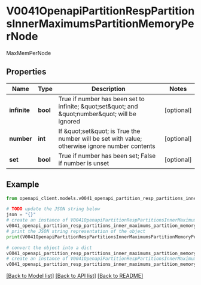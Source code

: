 # V0041OpenapiPartitionRespPartitionsInnerMaximumsPartitionMemoryPerNode

MaxMemPerNode

## Properties

Name | Type | Description | Notes
------------ | ------------- | ------------- | -------------
**infinite** | **bool** | True if number has been set to infinite; \&quot;set\&quot; and \&quot;number\&quot; will be ignored | [optional] 
**number** | **int** | If \&quot;set\&quot; is True the number will be set with value; otherwise ignore number contents | [optional] 
**set** | **bool** | True if number has been set; False if number is unset | [optional] 

## Example

```python
from openapi_client.models.v0041_openapi_partition_resp_partitions_inner_maximums_partition_memory_per_node import V0041OpenapiPartitionRespPartitionsInnerMaximumsPartitionMemoryPerNode

# TODO update the JSON string below
json = "{}"
# create an instance of V0041OpenapiPartitionRespPartitionsInnerMaximumsPartitionMemoryPerNode from a JSON string
v0041_openapi_partition_resp_partitions_inner_maximums_partition_memory_per_node_instance = V0041OpenapiPartitionRespPartitionsInnerMaximumsPartitionMemoryPerNode.from_json(json)
# print the JSON string representation of the object
print(V0041OpenapiPartitionRespPartitionsInnerMaximumsPartitionMemoryPerNode.to_json())

# convert the object into a dict
v0041_openapi_partition_resp_partitions_inner_maximums_partition_memory_per_node_dict = v0041_openapi_partition_resp_partitions_inner_maximums_partition_memory_per_node_instance.to_dict()
# create an instance of V0041OpenapiPartitionRespPartitionsInnerMaximumsPartitionMemoryPerNode from a dict
v0041_openapi_partition_resp_partitions_inner_maximums_partition_memory_per_node_from_dict = V0041OpenapiPartitionRespPartitionsInnerMaximumsPartitionMemoryPerNode.from_dict(v0041_openapi_partition_resp_partitions_inner_maximums_partition_memory_per_node_dict)
```
[[Back to Model list]](../README.md#documentation-for-models) [[Back to API list]](../README.md#documentation-for-api-endpoints) [[Back to README]](../README.md)


